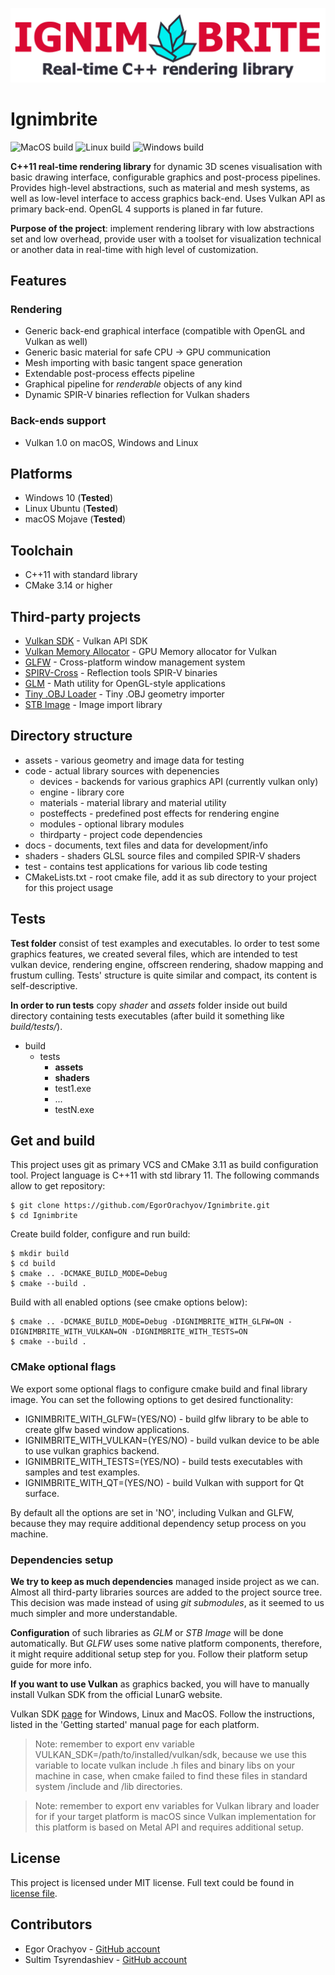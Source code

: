 ![Project logo](https://github.com/EgorOrachyov/Ignimbrite/blob/master/docs/pictures/Logo1020x240.png)

# Ignimbrite

![MacOS build](https://github.com/EgorOrachyov/VulkanRenderer/workflows/MacOS/badge.svg)
![Linux build](https://github.com/EgorOrachyov/VulkanRenderer/workflows/Linux/badge.svg)
![Windows build](https://github.com/EgorOrachyov/VulkanRenderer/workflows/Windows/badge.svg)

**C++11 real-time rendering library** for dynamic 3D scenes visualisation with 
basic drawing interface, configurable graphics and post-process pipelines. 
Provides high-level abstractions, such as material and mesh systems, as well 
as low-level interface to access graphics back-end. Uses Vulkan API as primary 
back-end. OpenGL 4 supports is planed in far future.

**Purpose of the project**: implement rendering library with low abstractions set 
and low overhead, provide user with a toolset for visualization technical 
or another data in real-time with high level of customization. 

## Features

### Rendering
* Generic back-end graphical interface (compatible with OpenGL and Vulkan as well)
* Generic basic material for safe CPU -> GPU communication
* Mesh importing with basic tangent space generation
* Extendable post-process effects pipeline
* Graphical pipeline for *renderable* objects of any kind
* Dynamic SPIR-V binaries reflection for Vulkan shaders

### Back-ends support
* Vulkan 1.0 on macOS, Windows and Linux

## Platforms
* Windows 10 (**Tested**)
* Linux Ubuntu (**Tested**)
* macOS Mojave (**Tested**)

## Toolchain
* C++11 with standard library
* CMake 3.14 or higher

## Third-party projects
* [Vulkan SDK](https://vulkan.lunarg.com) - Vulkan API SDK
* [Vulkan Memory Allocator](https://github.com/GPUOpen-LibrariesAndSDKs/VulkanMemoryAllocator) - GPU Memory allocator for Vulkan
* [GLFW](https://github.com/glfw/glfw) - Cross-platform window management system
* [SPIRV-Cross](https://github.com/KhronosGroup/SPIRV-Cross) - Reflection tools SPIR-V binaries
* [GLM](https://github.com/g-truc/glm) - Math utility for OpenGL-style applications 
* [Tiny .OBJ Loader](https://github.com/syoyo/tinyobjloader) - Tiny .OBJ geometry importer
* [STB Image](https://github.com/nothings/stb) - Image import library

## Directory structure

* assets - various geometry and image data for testing
* code - actual library sources with depenencies
  * devices - backends for various graphics API (currently vulkan only)
  * engine - library core 
  * materials - material library and material utility
  * posteffects - predefined post effects for rendering engine
  * modules - optional library modules
  * thirdparty - project code dependencies 
* docs - documents, text files and data for development/info
* shaders - shaders GLSL source files  and compiled SPIR-V shaders
* test - contains test applications for various lib code testing
* CMakeLists.txt - root cmake file, add it as sub directory to your project for this project usage

## Tests

**Test folder** consist of test examples and executables. Io order to test some
graphics features, we created several files, which are intended to test vulkan 
device, rendering engine, offscreen rendering, shadow mapping and frustum culling.
Tests' structure is quite similar and compact, its content is self-descriptive. 

**In order to run tests** copy *shader* and *assets* folder inside out build directory
containing tests executables (after build it something like *build/tests/*).

* build
  * tests
    * **assets**
    * **shaders**
    * test1.exe
    * ...
    * testN.exe

## Get and build 

This project uses git as primary VCS and CMake 3.11 as build configuration tool.
Project language is C++11 with std library 11. The following commands allow to get repository:

```
$ git clone https://github.com/EgorOrachyov/Ignimbrite.git
$ cd Ignimbrite
```

Create build folder, configure and run build:

```
$ mkdir build
$ cd build
$ cmake .. -DCMAKE_BUILD_MODE=Debug
$ cmake --build .
```

Build with all enabled options (see cmake options below):

```
$ cmake .. -DCMAKE_BUILD_MODE=Debug -DIGNIMBRITE_WITH_GLFW=ON -DIGNIMBRITE_WITH_VULKAN=ON -DIGNIMBRITE_WITH_TESTS=ON 
$ cmake --build .
```

### CMake optional flags

We export some optional flags to configure cmake build and final
library image. You can set the following options to get desired functionality:

* IGNIMBRITE_WITH_GLFW=(YES/NO) - build glfw library to be able to create glfw based window applications.
* IGNIMBRITE_WITH_VULKAN=(YES/NO) - build vulkan device to be able to use vulkan graphics backend.
* IGNIMBRITE_WITH_TESTS=(YES/NO) - build tests executables with samples and test examples.
* IGNIMBRITE_WITH_QT=(YES/NO) - build Vulkan with support for Qt surface.

By default all the options are set in 'NO', including Vulkan and GLFW, because
they may require additional dependency setup process on you machine. 

### Dependencies setup

**We try to keep as much dependencies** managed inside project as we can. 
Almost all third-party libraries sources are added to the project source tree.
This decision was made instead of using *git submodules*, as it seemed to us much 
simpler and more understandable. 

**Configuration** of such libraries as *GLM* or *STB Image* will be done automatically. 
But *GLFW* uses some native platform components, therefore, it might require additional 
setup step for you. Follow their platform setup guide for more info.

**If you want to use Vulkan** as graphics backed, you will have to manually install
Vulkan SDK from the official LunarG website.

Vulkan SDK [page](https://vulkan.lunarg.com/sdk/home) for Windows, Linux and MacOS. 
Follow the instructions, listed in the 'Getting started' manual page for each platform.

> Note: remember to export env variable VULKAN_SDK=/path/to/installed/vulkan/sdk, 
> because we use this variable to locate vulkan include .h files and binary libs on your
> machine in case, when cmake failed to find these files in standard system /include and /lib directories.

> Note: remember to export env variables for Vulkan library and loader for if your
> target platform is macOS since Vulkan implementation for this platform is 
> based on Metal API and requires additional setup.

## License

This project is licensed under MIT license. 
Full text could be found in [license file](https://github.com/EgorOrachyov/Ignimbrite/blob/master/LICENSE.md).

## Contributors

* Egor Orachyov - [GitHub account](https://github.com/EgorOrachyov)
* Sultim Tsyrendashiev - [GitHub account](https://github.com/SultimTsyrendashiev)
